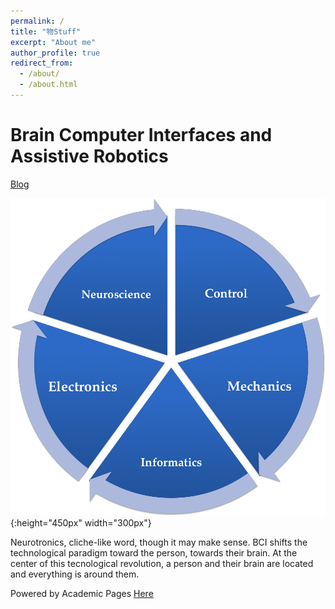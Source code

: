 ```yaml
---
permalink: /
title: "物Stuff"
excerpt: "About me"
author_profile: true
redirect_from: 
  - /about/
  - /about.html
---
```




Brain Computer Interfaces and Assistive Robotics
================================================

[Blog](http://monostuff.logdown.com/posts/253892-brain-computer-interfaces-all-you-need-to-know)

![Neurotronics](images/neurotronics.png){:height="450px" width="300px"}

Neurotronics, cliche-like word, though it may make sense.  BCI shifts the technological paradigm toward the person, towards their brain.  At the center of this tecnological revolution, a person and their brain are located and everything is around them.


Powered by Academic Pages [Here](https://academicpages.github.io/)
